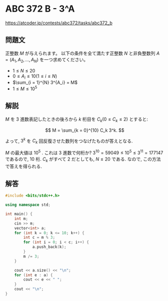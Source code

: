 # ABC 372 B - 3^A

https://atcoder.jp/contests/abc372/tasks/abc372_b

## 問題文

正整数 $M$ が与えられます。 以下の条件を全て満たす正整数 $N$ と非負整数列 $A=(A_1, A_2, ..., A_N)$ を一つ求めてください。

- $1 ≤ N ≤ 20$
- $0 ≤ A_i≤ 10 (1 ≤ i ≤ N)$
- $\sum_{i = 1}^{N} 3^{A_i} = M$
- $1 ≤ M ≤ 10^5$

## 解説

$M$ を $3$ 進数表記したときの後ろから $k$ 桁目を $C_k (0 \le C_k \le 2)$ とすると:

$$
M = \sum_{k = 0}^{10} C_k 3^k.
$$

よって, $3^k$ を $C_k$ 回反復させた数列をつなげたものが答えとなる.

$M$ の最大値は $10^5$ . これは $3$ 進数で何桁か?
$3^{10} = 59049 \le 10^5 \le 3^{11} = 177147$ であるので, $10$ 桁.
$C_k$ がすべて $2$ だとしても, $N \le 20$ である.
なので, この方法で答えを得られる.


## 解答

```cpp
#include <bits/stdc++.h>

using namespace std;

int main() {
    int m;
    cin >> m;
    vector<int> a;
    for (int k = 0; k <= 10; k++) {
        int c = m % 3;
        for (int i = 0; i < c; i++) {
            a.push_back(k);
        }
        m /= 3;
    }

    cout << a.size() << "\n";
    for (int e : a) {
        cout << e << " ";
    }
    cout << "\n";
}
```
